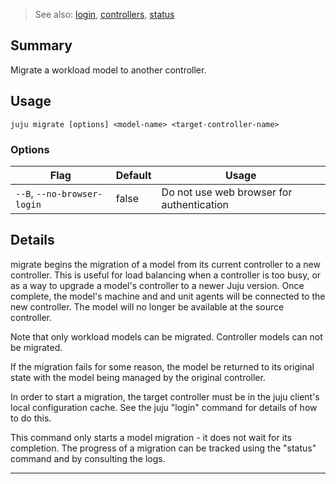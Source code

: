 > See also: [login](/t/10157), [controllers](/t/10152), [status](/t/10173)

## Summary
Migrate a workload model to another controller.

## Usage
```juju migrate [options] <model-name> <target-controller-name>```

### Options
| Flag | Default | Usage |
| --- | --- | --- |
| `--B`, `--no-browser-login` | false | Do not use web browser for authentication |

## Details

migrate begins the migration of a model from its current controller to
a new controller. This is useful for load balancing when a controller
is too busy, or as a way to upgrade a model's controller to a newer
Juju version. Once complete, the model's machine and and unit agents
will be connected to the new controller. The model will no longer be
available at the source controller.

Note that only workload models can be migrated. Controller models can
not be migrated.

If the migration fails for some reason, the model be returned to its
original state with the model being managed by the original
controller.

In order to start a migration, the target controller must be in the
juju client's local configuration cache. See the juju "login" command
for details of how to do this.

This command only starts a model migration - it does not wait for its
completion. The progress of a migration can be tracked using the
"status" command and by consulting the logs.



---

